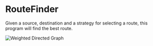 # RouteFinder
Given a source, destination and a strategy for selecting a route, this program will find the best route.

![Weighted Directed Graph](https://imgur.com/DYsFENk)
